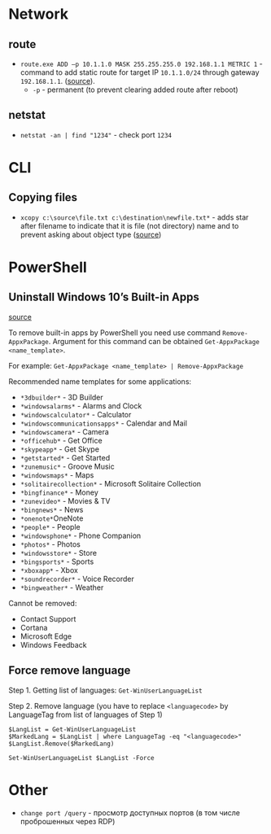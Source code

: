 Network
=======

## route

- `route.exe ADD –p 10.1.1.0 MASK 255.255.255.0 192.168.1.1 METRIC 1` - command to add static route for target IP `10.1.1.0/24`  through gateway `192.168.1.1`.
    ([source](http://help.telecom.by/faq/faq/routes/)).
    - `-p` - permanent (to prevent clearing added route after reboot)

## netstat

- `netstat -an | find "1234"` - check port `1234`


CLI
===

Copying files
-------------

- `xcopy c:\source\file.txt c:\destination\newfile.txt*` - adds star after filename to indicate that it is file (not directory) name
and to prevent asking about object type ([source](http://stackoverflow.com/questions/4283312/batch-file-asks-for-file-or-folder))


PowerShell
==========


Uninstall Windows 10’s Built-in Apps
------------------------------------

[source](https://www.howtogeek.com/224798/how-to-uninstall-windows-10s-built-in-apps-and-how-to-reinstall-them/)

To remove built-in apps by PowerShell you need use command `Remove-AppxPackage`.
Argument for this command can be obtained `Get-AppxPackage <name_template>`.

For example: `Get-AppxPackage <name_template> | Remove-AppxPackage`

Recommended name templates for some applications:

- `*3dbuilder*` - 3D Builder
- `*windowsalarms*` - Alarms and Clock
- `*windowscalculator*` - Calculator
- `*windowscommunicationsapps*` - Calendar and Mail
- `*windowscamera*` - Camera
- `*officehub*` - Get Office
- `*skypeapp*` - Get Skype
- `*getstarted*` - Get Started
- `*zunemusic*` - Groove Music
- `*windowsmaps*` - Maps
- `*solitairecollection*` - Microsoft Solitaire Collection
- `*bingfinance*` - Money
- `*zunevideo*` - Movies & TV
- `*bingnews*` - News
- `*onenote*`OneNote
- `*people*` - People
- `*windowsphone*` - Phone Companion
- `*photos*` - Photos
- `*windowsstore*` - Store
- `*bingsports*` - Sports
- `*xboxapp*` - Xbox
- `*soundrecorder*` - Voice Recorder
- `*bingweather*` - Weather


Cannot be removed:

- Contact Support
- Cortana
- Microsoft Edge
- Windows Feedback


## Force remove language

Step 1. Getting list of languages:
`Get-WinUserLanguageList`

Step 2. Remove language (you have to replace `<languagecode>` by LanguageTag from list of languages of Step 1)

```
$LangList = Get-WinUserLanguageList
$MarkedLang = $LangList | where LanguageTag -eq "<languagecode>"
$LangList.Remove($MarkedLang)

Set-WinUserLanguageList $LangList -Force
```



Other
=====
- `change port /query` - просмотр доступных портов (в том числе проброшенных через RDP)